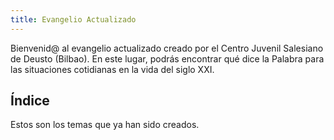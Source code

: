 ```yaml
---
title: Evangelio Actualizado
---
```


Bienvenid@ al evangelio actualizado creado por el Centro Juvenil Salesiano de Deusto (Bilbao). En este lugar, podrás encontrar qué dice la Palabra para las situaciones cotidianas en la vida del siglo XXI.

## Índice

Estos son los temas que ya han sido creados.
